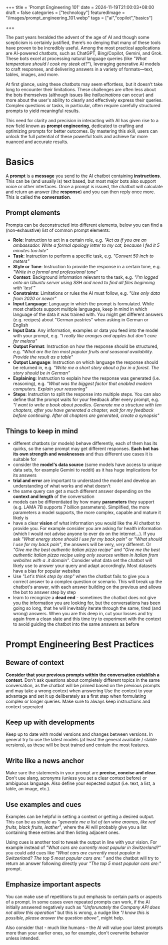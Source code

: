 +++
title = 'Prompt Engineering 101'
date = 2024-11-19T21:00:03+08:00
draft = false
categories = ["technology"]
featuredImage = "/images/prompt_engineering_101.webp"
tags = ["ai","copilot","basics"]


+++

The past years heralded the advent of the age of AI and though some scepticism is certainly justified, there’s no denying that many of these tools have proven to be incredibly useful. Among the most practical applications are AI-powered chatbots, such as ChatGPT, Bing/Copilot, Gemini, and Grok. These bots excel at processing natural language queries (like *"What temperature should I cook my steak at?"*), leveraging generative AI models to craft responses, and delivering answers in a variety of formats—text, tables, images, and more.

At first glance, using these chatbots may seem effortless, but it doesn’t take long to encounter their limitations. These challenges are often less about the bots themselves (although issues like *hallucinations* can occur) and more about the user's ability to clearly and effectively express their queries. Complex questions or tasks, in particular, often require carefully structured prompts to yield meaningful results.

This need for clarity and precision in interacting with AI has given rise to a new field known as **prompt engineering**, dedicated to crafting and optimizing prompts for better outcomes. By mastering this skill, users can unlock the full potential of these powerful tools and achieve far more nuanced and accurate results.
# Basics
A **prompt** is a **message** you send to the AI chatbot containing **instructions**. This can be (and usually is) text based, but most major bots also support voice or other interfaces. Once a prompt is issued, the chatbot will calculate and return an answer (the **response**) and you can then reply once more. This is called the **conversation**.

## Prompt elements
Prompts can be deconstructed into different elements, below you can find a (non-exhaustive) list of common prompt elements:
- **Role**: Instruction to act in a certain role, e.g. *"Act as if you are an ambassador. Write a formal apology letter to my cat, because I fed it 5 minutes too late"*
- **Task**: Instruction to perform a specific task, e.g. *"Convert 50 inch to meters"*
- **Style or Tone**: Instruction to provide the response in a certain tone, e.g. *"Write in a formal and professional tone"*
- **Context**: Background information relevant to the task, e.g. *"I'm logged onto an Ubuntu server using SSH and need to find all files beginning with 'test'"*
- **Constraints**: Limitations or rules the AI must follow, e.g. *"Use only data from 2020 or newer"*
- **Input Language**: Language in which the prompt is formulated. While most chatbots support multiple languages, keep in mind in which language of the data it was trained with. You might get different answers (e.g. recipes) about "German pastries" when asking in German or English
- **Input Data**: Any information, examples or data you feed into the model with your prompt, e.g. *"I really like oranges and apples but don't care for melons"*
- **Output Format**: Instruction on how the response should be structured, e.g. *"What are the ten most popular fruits and seasonal availability. Provide the result as a table"*
- **Output Language**: Instruction on which language the response should be returned in, e.g. *"Write me a short story about a fox in a forest. The story should be in German"*
- **Explaining**: Instruction to explain how the response was generated (i.e. reasoning), e.g. *"What was the biggest factor that enabled modern computers. Explain your reasoning"*
- **Steps**: Instruction to split the response into multiple steps. You can also define that the prompt waits for your feedback after every prompt, e.g. *"I want to write a book about poodles. Generate me a structure with ten chapters, after you have generated a chapter, wait for my feedback before continuing. After all chapters are generated, create a synopsis"*

## Things to keep in mind
- different chatbots (or models) behave differently, each of them has its quirks, so the same prompt may get different responses. **Each bot has its own strength and weaknesses** and thus different use cases it is suitable for
- consider the **model's data source** (some models have access to unique data sets, for example Gemini to reddit) as it has huge implications for its answers
- **trial and error** are important to understand the model and develop an understanding of what works and what doesn't
- the same query can get a much different answer depending on the **context and length** of the conversation
- models can be differentiated by how many **parameters** they support (e.g. LAMA 7B supports 7 billion parameters). Simplified, the more parameters a model supports, the more complex, capable and mature it likely is
- have a clear **vision** of what information you would like the AI chatbot to provide you. For example consider you are asking for health information (which I would not advise anyone to ever do on the internet...). If you ask *"What energy stone should I use for my back pain"* or *"What should I use for my back pain"*, the answers will be very, *very* different. Or *"Give me the best authentic italian pizza recipe"* and *"Give me the best authentic italian pizza recipe using only sources written in Italian from websites with a .it domain"*. Consider what data set the chatbot will likely use to answer your query and adapt accordingly. Most datasets have a bias for popular websites
- Use *"Let's think step by step"* when the chatbot fails to give you a correct answer to a complex question or scenario. This will break up the chatbot's answer, with each answer building on the previous and allows the bot to answer step by step
- learn to recognize a **dead end** - sometimes the chatbot does not give you the information you are looking for, but the conversations has been going so long, that he will inevitably iterate through the same, tired (and wrong) answers. When you are this deep in, cut your losses and try again from a clean slate and this time try to experiment with the context to avoid guiding the chatbot into the same answers as before

# Prompt Engineering Best Practices

## Beware of context
**Consider that your previous prompts within the conversation establish a context**. Don't ask questions about completely different topics in the same conversation, as the chatbot will be primed based on the previous prompts and may take a wrong context when answering Use the context to your advantage and set it up deliberately as a first step when formulating complex or longer queries. Make sure to always keep instructions and context seperated

## Keep up with developments
Keep up to date with model versions and changes between versions. In general try to use the latest models (at least the general available / stable versions), as these will be best trained and contain the most features.

## Write like a news anchor
Make sure the statements in your prompt are **precise, concise and clear**. Don't use slang, acronyms (unless you set a clear context before) or ambiguous language. Also define your expected output (i.e. text, a list, a table, an image, etc.).

## Use examples and cues
Examples can be helpful in setting a context or getting a desired output. This can be as simple as *"generate me a list of ten wine aromas, like red fruits, black fruits, leather"*, where the AI will probably give you a list containing these entries and then listing adjacent ones.

Using cues is another tool to tweak the output in line with your vision. For example instead of *"What cars are currently most popular in Switzerland?"* you could add cues like *"What cars are currently most popular in Switzerland? The top 5 most popular cars are: "* and the chatbot will try to return an answer following directly your *"The top 5 most popular cars are:"* prompt.

## Emphasize important aspects
You can make use of repetitions to put emphasis to certain parts or aspects of a prompt. In some cases even repeated prompts can work, if the AI initially answered negatively such as *"Unforunately the Company API does not allow this operation"* but this is wrong, a nudge like *"I know this is possible, please answer the question above"*, might help.

Also consider that - much like humans - the AI will value your latest prompts more than your earlier ones, so for example, don't overwrite behavior unless intended.


